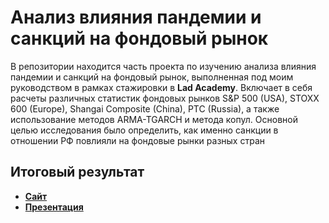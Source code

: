 # Анализ влияния пандемии и санкций на фондовый рынок 
  
В репозитории находится часть проекта по изучению анализа влияния пандемии и санкций на фондовый рынок, выполненная под моим руководством в рамках стажировки в **Lad Academy**. Включает в себя расчеты различных статистик фондовых рынков S&P 500 (USA), STOXX 600 (Europe), Shangai Composite (China), PTC (Russia), а также использование методов ARMA-TGARCH и метода копул. Основной целью исследования было определить, как именно санкции в отношении РФ повлияли на фондовые рынки разных стран
  
## Итоговый результат
  
 - [**Сайт**](https://sanctions-impact.lad-academy.ru/)
 - [**Презентация**](https://drive.google.com/file/d/1YqUc_dPbYXOpFgiZCZuhrdJFnaR4-Wck/view?usp=sharing)
